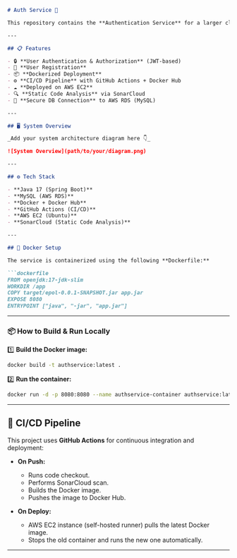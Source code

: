 ````markdown
# Auth Service 🚀

This repository contains the **Authentication Service** for a larger cloud-based application. The service is built using **Java (Spring Boot)** and provides secure user authentication, registration, and authorization functionality. It is fully Dockerized and integrated into a CI/CD pipeline for automated deployment.

---

## 📋 Features

- 🔒 **User Authentication & Authorization** (JWT-based)
- 📝 **User Registration**
- 📦 **Dockerized Deployment**
- ⚙️ **CI/CD Pipeline** with GitHub Actions + Docker Hub
- ☁️ **Deployed on AWS EC2**
- 🔍 **Static Code Analysis** via SonarCloud
- 🔐 **Secure DB Connection** to AWS RDS (MySQL)

---

## 🖥️ System Overview

_Add your system architecture diagram here 👇_

![System Overview](path/to/your/diagram.png)

---

## ⚙️ Tech Stack

- **Java 17 (Spring Boot)**
- **MySQL (AWS RDS)**
- **Docker + Docker Hub**
- **GitHub Actions (CI/CD)**
- **AWS EC2 (Ubuntu)**
- **SonarCloud (Static Code Analysis)**

---

## 🐳 Docker Setup

The service is containerized using the following **Dockerfile:**

```dockerfile
FROM openjdk:17-jdk-slim
WORKDIR /app
COPY target/epol-0.0.1-SNAPSHOT.jar app.jar
EXPOSE 8080
ENTRYPOINT ["java", "-jar", "app.jar"]
````

---

### 📦 How to Build & Run Locally

1️⃣ **Build the Docker image:**

```bash
docker build -t authservice:latest .
```

2️⃣ **Run the container:**

```bash
docker run -d -p 8080:8080 --name authservice-container authservice:latest
```

---

## 🚀 CI/CD Pipeline

This project uses **GitHub Actions** for continuous integration and deployment:

* **On Push:**

  * Runs code checkout.
  * Performs SonarCloud scan.
  * Builds the Docker image.
  * Pushes the image to Docker Hub.

* **On Deploy:**

  * AWS EC2 instance (self-hosted runner) pulls the latest Docker image.
  * Stops the old container and runs the new one automatically.

---

